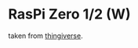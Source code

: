 # RasPi Zero 1/2 (W)

taken from [thingiverse](https://www.printables.com/model/106295-raspberry-pi-zero-casezero-w-casezero-2-w-case-2h).
